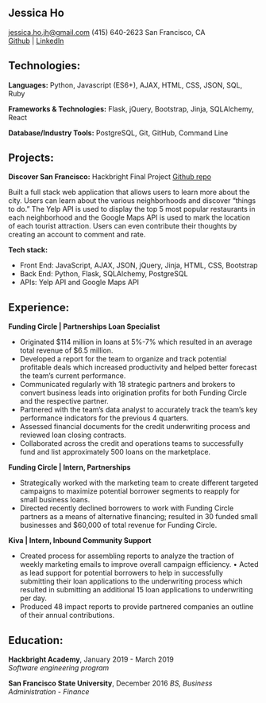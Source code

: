 ## Jessica Ho

jessica.ho.jh@gmail.com 
(415) 640-2623
San Francisco, CA  
[Github](https://www.github.com/jessicahojh) | [LinkedIn](https://www.linkedin.com/in/jessicahojh/)

## Technologies:

**Languages:**  Python, Javascript (ES6+), AJAX, HTML, CSS, JSON, SQL, Ruby

**Frameworks & Technologies:** Flask, jQuery, Bootstrap, Jinja, SQLAlchemy, React

**Database/Industry Tools:** PostgreSQL, Git, GitHub, Command Line


## Projects:

**Discover San Francisco:** Hackbright Final Project [Github repo](https://github.com/jessicahojh/San_Francisco_Webpage_Project)

Built a full stack web application that allows users to learn more about the city. Users can learn about the various neighborhoods and discover “things to do.” The Yelp API is used to display the top 5 most popular restaurants in each neighborhood and the Google Maps API is used to mark the location of each tourist attraction. Users can even contribute their thoughts by creating an account to comment and rate.

**Tech stack:** 
 - Front End: JavaScript, AJAX, JSON, jQuery, Jinja, HTML, CSS, Bootstrap 
 - Back End: Python, Flask, SQLAlchemy, PostgreSQL
 - APIs: Yelp API and Google Maps API


## Experience:

**Funding Circle | Partnerships Loan Specialist**  
- Originated $114 million in loans at 5%-7% which resulted in an average total revenue of $6.5 million.
- Developed a report for the team to organize and track potential profitable deals which increased productivity and helped better forecast the team’s current performance.
- Communicated regularly with 18 strategic partners and brokers to convert business leads into origination profits for both Funding Circle and the respective partner.
- Partnered with the team’s data analyst to accurately track the team’s key performance indicators for the previous 4 quarters.
- Assessed financial documents for the credit underwriting process and reviewed loan closing contracts.
- Collaborated across the credit and operations teams to successfully fund and list approximately 500 loans on the marketplace.

**Funding Circle | Intern, Partnerships**
- Strategically worked with the marketing team to create different targeted campaigns to maximize potential borrower segments to reapply for small business loans.
- Directed recently declined borrowers to work with Funding Circle partners as a means of alternative financing; resulted in 30 funded small businesses and $60,000 of total revenue for Funding Circle.

**Kiva | Intern, Inbound Community Support**
- Created process for assembling reports to analyze the traction of weekly marketing emails to improve overall campaign efficiency. • Acted as lead support for potential borrowers to help in successfully submitting their loan applications to the underwriting process which resulted in submitting an additional 15 loan applications to underwriting per day.
- Produced 48 impact reports to provide partnered companies an outline of their annual contributions.



## Education:

**Hackbright Academy**, January 2019 - March 2019  
_Software engineering program_

**San Francisco State University**, December 2016
_BS, Business Administration - Finance_ 


